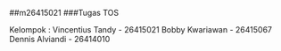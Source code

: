##m26415021
###Tugas TOS

Kelompok :
Vincentius Tandy - 26415021
Bobby Kwariawan - 26415067
Dennis Alviandi - 26414010
